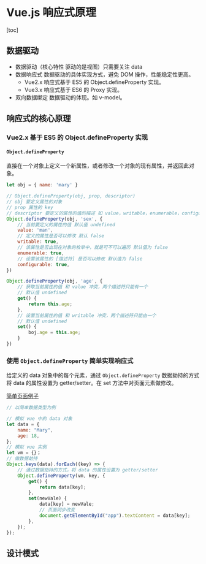 # Vue.js 响应式原理

[toc]

## 数据驱动

- 数据驱动（核心特性 驱动的是视图）只需要关注 data
- 数据响应式 数据驱动的具体实现方式，避免 DOM 操作，性能稳定性更高。
  - Vue2.x 响应式基于 ES5 的 Object.defineProperty 实现。
  - Vue3.x 响应式基于 ES6 的 Proxy 实现。
- 双向数据绑定 数据驱动的体现。如 v-model。

## 响应式的核心原理

### Vue2.x 基于 ES5 的 Object.defineProperty 实现

#### `Object.defineProperty`

直接在一个对象上定义一个新属性，或者修改一个对象的现有属性，并返回此对象。

```JavaScript
let obj = { name: 'mary' }

// Object.defineProperty(obj, prop, descriptor)
// obj 要定义属性的对象
// prop 属性的 key
// descriptor 要定义的属性的值的描述 如 value，writable，enumerable，configurable，get，set
Object.defineProperty(obj, 'sex', {
    // 当前要定义的属性的值 默认值 undefined
    value: 'man',
    // 定义的属性是否可以修改 默认 false
    writable: true,
    // 该属性是否出现在对象的枚举中，就是可不可以遍历 默认值为 false
    enumerable: true,
    // 设置该属性的 [描述符] 是否可以修改 默认值为 false
    configurable: true,
})

Object.defineProperty(obj, 'age', {
    // 获取当前属性的值 和 value 冲突，两个描述符只能有一个
    // 默认值 undefined
    get() {
        return this.age;
    },
    // 设置当前属性的值 和 writable 冲突，两个描述符只能由一个
    // 默认值 undefined
    set() {
        boj.age = this.age;
    }
})

```

### 使用 `Object.defineProperty` 简单实现响应式

给定义的 data 对象中的每个元素，通过 `Object.defineProperty` 数据劫持的方式 将 data 的属性设置为 getter/setter。在 set 方法中对页面元素做修改。

[简单页面例子](https://github.com/leleqin/css-html-js-demo/blob/master/notes/vue2.0/principle/index.html)

```JavaScript
// 以简单数据类型为例

// 模拟 vue 中的 data 对象
let data = {
    name: "Mary",
    age: 18,
};
// 模拟 vue 实例
let vm = {}；
// 做数据劫持
Object.keys(data).forEach((key) => {
    // 通过数据劫持的方式，将 data 的属性设置为 getter/setter
    Object.defineProperty(vm, key, {
        get() {
            return data[key];
        },
        set(newVale) {
            data[key] = newVale;
            // 页面同步改变
            document.getElementById("app").textContent = data[key];
        },
    });
});
```

## 设计模式
